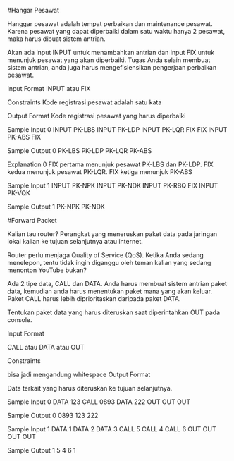 #Hangar Pesawat

Hanggar pesawat adalah tempat perbaikan dan maintenance pesawat. Karena pesawat yang dapat diperbaiki dalam satu waktu hanya 2 pesawat, maka harus dibuat sistem antrian.

Akan ada input INPUT <kode-registrasi-pesawat> untuk menambahkan antrian dan input FIX untuk menunjuk pesawat yang akan diperbaiki. Tugas Anda selain membuat sistem antrian, anda juga harus mengefisiensikan pengerjaan perbaikan pesawat.

Input Format
INPUT <kode-registrasi-pesawat> atau FIX

Constraints
Kode registrasi pesawat adalah satu kata

Output Format
Kode registrasi pesawat yang harus diperbaiki

Sample Input 0
INPUT PK-LBS
INPUT PK-LDP
INPUT PK-LQR
FIX
FIX
INPUT PK-ABS
FIX

Sample Output 0
PK-LBS
PK-LDP
PK-LQR
PK-ABS

Explanation 0
FIX pertama menunjuk pesawat PK-LBS dan PK-LDP. FIX kedua menunjuk pesawat PK-LQR. FIX ketiga menunjuk PK-ABS

Sample Input 1
INPUT PK-NPK
INPUT PK-NDK
INPUT PK-RBQ
FIX
INPUT PK-VQK

Sample Output 1
PK-NPK
PK-NDK

#Forward Packet

Kalian tau router? Perangkat yang meneruskan paket data pada jaringan lokal kalian ke tujuan selanjutnya atau internet.

Router perlu menjaga Quality of Service (QoS). Ketika Anda sedang menelepon, tentu tidak ingin diganggu oleh teman kalian yang sedang menonton YouTube bukan?

Ada 2 tipe data, CALL dan DATA. Anda harus membuat sistem antrian paket data, kemudian anda harus menentukan paket mana yang akan keluar. Paket CALL harus lebih diprioritaskan daripada paket DATA.

Tentukan paket data yang harus diteruskan saat diperintahkan OUT pada console.

Input Format

CALL <raw-data> atau DATA <raw-data> atau OUT

Constraints

<raw-data> bisa jadi mengandung whitespace
Output Format

Data terkait yang harus diteruskan ke tujuan selanjutnya.

Sample Input 0
DATA 123
CALL 0893
DATA 222
OUT
OUT
OUT

Sample Output 0
0893
123
222

Sample Input 1
DATA 1
DATA 2
DATA 3
CALL 5
CALL 4
CALL 6
OUT
OUT
OUT
OUT

Sample Output 1
5
4
6
1